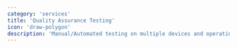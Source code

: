 ```yaml
---
category: 'services'
title: 'Quality Assurance Testing'
icon: 'draw-polygon'
description: 'Manual/Automated testing on multiple devices and operating systems. Both front and back end.'
---
```

